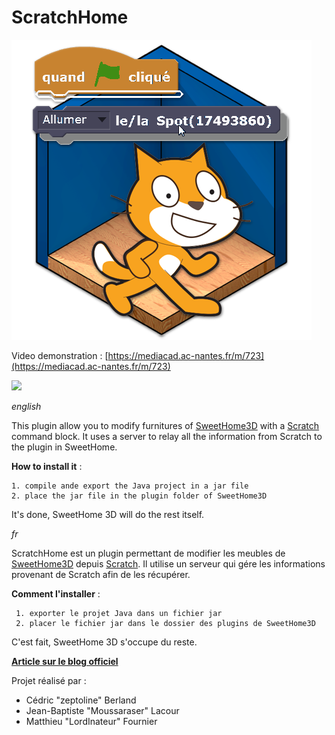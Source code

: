 # ScratchHome
![](https://raw.githubusercontent.com/technologiescollege/ScratchHome/master/scratchhome_logo.png)

Video demonstration : [https://mediacad.ac-nantes.fr/m/723](https://mediacad.ac-nantes.fr/m/723)


![](http://www.sweethome3d.com/blog/images/AndYou13/PlugInScratchHomeDemo3.jpg)

_english_

  This plugin allow you to modify furnitures of [SweetHome3D](http://sweethome3d.com/) with a [Scratch](https://scratch.mit.edu/) command block.
  It uses a server to relay all the information from Scratch to the plugin in SweetHome.

  **How to install it** :
  
    1. compile ande export the Java project in a jar file
    2. place the jar file in the plugin folder of SweetHome3D
	
  It's done, SweetHome 3D will do the rest itself.

_fr_

   ScratchHome est un plugin permettant de modifier les meubles de [SweetHome3D](http://sweethome3d.com/) depuis [Scratch](https://scratch.mit.edu/). Il utilise un serveur qui gére les informations provenant de Scratch afin de les récupérer.

   **Comment l'installer** :
   
     1. exporter le projet Java dans un fichier jar  
     2. placer le fichier jar dans le dossier des plugins de SweetHome3D
	 
   C'est fait, SweetHome 3D s'occupe du reste.
  
**[Article sur le blog officiel](http://www.sweethome3d.com/blog/2016/04/22/and_you_how_do_you_use_your_sweet_home_3d_episode_13.html)**
  
Projet réalisé par :
- Cédric "zeptoline" Berland
- Jean-Baptiste "Moussaraser" Lacour
- Matthieu "LordInateur" Fournier
